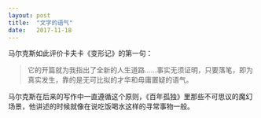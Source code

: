 ```yaml
---
layout: post
title:  "文字的语气"
date:   2017-11-18
---
```

马尔克斯如此评价卡夫卡《变形记》的第一句：

> 它的开篇就为我指出了全新的人生道路……事实无须证明，只要落笔，即为真实发生，靠的是无可比拟的才华和毋庸置疑的语气。

马尔克斯在后来的写作中一直遵循这个原则，《百年孤独》里那些不可思议的魔幻场景，他讲述的时候就像在说吃饭喝水这样的寻常事物一般。